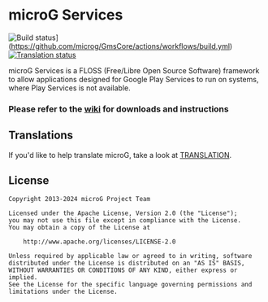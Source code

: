 # microG Services

![Build status](https://github.com/microg/GmsCore/actions/workflows/build.yml/badge.svg)](https://github.com/microg/GmsCore/actions/workflows/build.yml)
<a href=TRANSLATION.md>
<img src="https://hosted.weblate.org/widget/microg/svg-badge.svg" alt="Translation status" />
</a>

microG Services is a FLOSS (Free/Libre Open Source Software) framework to allow applications designed for Google Play Services to run on systems, where Play Services is not available.

### Please refer to the [wiki](https://github.com/microg/GmsCore/wiki) for downloads and instructions

## Translations

If you'd like to help translate microG, take a look at [TRANSLATION](TRANSLATION.md).


License
-------
    Copyright 2013-2024 microG Project Team

    Licensed under the Apache License, Version 2.0 (the "License");
    you may not use this file except in compliance with the License.
    You may obtain a copy of the License at

        http://www.apache.org/licenses/LICENSE-2.0

    Unless required by applicable law or agreed to in writing, software
    distributed under the License is distributed on an "AS IS" BASIS,
    WITHOUT WARRANTIES OR CONDITIONS OF ANY KIND, either express or implied.
    See the License for the specific language governing permissions and
    limitations under the License.

